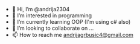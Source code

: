 - 👋 Hi, I’m @andrija2304
- 👀 I’m interested in programming
- 🌱 I’m currently learning OOP (I'm using c# also)
- 💞️ I’m looking to collaborate on ...
- 📫 How to reach me andrijagrbusic4@gmail.com

<!---
andrija2304/andrija2304 is a ✨ special ✨ repository because its `README.md` (this file) appears on your GitHub profile.
You can click the Preview link to take a look at your changes.
--->
